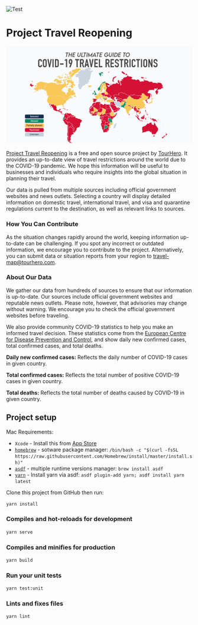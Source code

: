 ![Test](https://github.com/tourhero/travel-reopening/workflows/Test%20and%20Build/badge.svg)

# Project Travel Reopening

![The Ultimate Guide to COVID-19 Travel Restrictions](public/img/travel-reopening-cover.jpg)

[Project Travel Reopening](https://www.tourhero.com/en/ultimate-guide-covid19-travel-restrictions-reopening/) is a free and open source project by [TourHero](https://www.tourhero.com/). It provides an up-to-date view of travel restrictions around the world due to the COVID-19 pandemic. We hope this information will be useful to businesses and individuals who require insights into the global situation in planning their travel.

Our data is pulled from multiple sources including official government websites and news outlets. Selecting a country will display detailed information on domestic travel, international travel, and visa and quarantine regulations current to the destination, as well as relevant links to sources.

### How You Can Contribute

As the situation changes rapidly around the world, keeping information up-to-date can be challenging. If you spot any incorrect or outdated information, we encourage you to contribute to the project. Alternatively, you can submit data or situation reports from your region to [travel-map@tourhero.com](mailto:travel-map@tourhero.com).

### About Our Data

We gather our data from hundreds of sources to ensure that our information
is up-to-date. Our sources include official government websites
and reputable news outlets. Please note, however, that advisories may change
without warning. We encourage you to check the official government websites
before traveling.

We also provide community COVID-19 statistics to help you make an informed
travel decision. These statistics come from the [European Centre for Disease Prevention and Control](https://www.ecdc.europa.eu/en/covid-19-pandemic),
and show daily new confirmed cases, total confirmed cases, and total deaths.

**Daily new confirmed cases:** Reflects the daily number of COVID-19 cases
in given country.

**Total confirmed cases:** Reflects the total number of positive COVID-19 cases
in given country.

**Total deaths:** Reflects the total number of deaths caused by COVID-19
in given country.

## Project setup

Mac Requirements:

- `Xcode` - Install this from [App Store](https://apps.apple.com/us/app/xcode/id497799835?mt=12)
- [`homebrew`](https://brew.sh/) - sotware package manager: `/bin/bash -c "$(curl -fsSL https://raw.githubusercontent.com/Homebrew/install/master/install.sh)"`
- [`asdf`](https://asdf-vm.com/#/core-manage-asdf-vm?id=install) - multiple runtime versions manager: `brew install asdf`
- [`yarn`](https://yarnpkg.com/) - Install yarn via asdf: `asdf plugin-add yarn; asdf install yarn latest`

Clone this project from GitHub then run:

```sh
yarn install
```

### Compiles and hot-reloads for development

```sh
yarn serve
```

### Compiles and minifies for production

```sh
yarn build
```

### Run your unit tests

```sh
yarn test:unit
```

### Lints and fixes files

```sh
yarn lint
```
